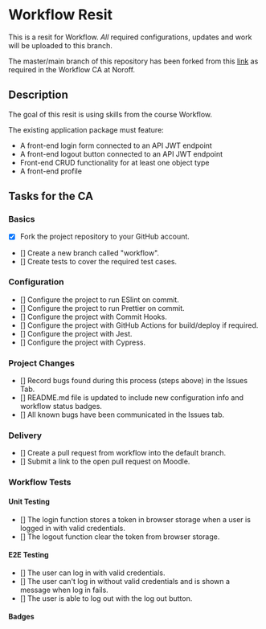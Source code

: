 # Workflow Resit

This is a resit for Workflow. _All_ required configurations, updates and work will be uploaded to this branch.

The master/main branch of this repository has been forked from this [link](https://github.com/noroffFEU/social-media-client) as required in the Workflow CA at Noroff.

## Description

The goal of this resit is using skills from the course Workflow.

The existing application package must feature:

- A front-end login form connected to an API JWT endpoint
- A front-end logout button connected to an API JWT endpoint
- Front-end CRUD functionality for at least one object type
- A front-end profile

## Tasks for the CA

### Basics

- [x] Fork the project repository to your GitHub account.
- [] Create a new branch called "workflow".
- [] Create tests to cover the required test cases.

### Configuration 

- [] Configure the project to run ESlint on commit.
- [] Configure the project to run Prettier on commit.
- [] Configure the project with Commit Hooks.
- [] Configure the project with GitHub Actions for build/deploy if required.
- [] Configure the project with Jest.
- [] Configure the project with Cypress.

### Project Changes 

- [] Record bugs found during this process (steps above) in the Issues Tab.
- [] README.md file is updated to include new configuration info and workflow status badges.
- [] All known bugs have been communicated in the Issues tab.

### Delivery

- [] Create a pull request from workflow into the default branch.
- [] Submit a link to the open pull request on Moodle.

### Workflow Tests

#### Unit Testing

- [] The login function stores a token in browser storage when a user is logged in with valid credentials.
- [] The logout function clear the token from browser storage.

#### E2E Testing

- [] The user can log in with valid credentials.
- [] The user can't log in without valid credentials and is shown a message when log in fails.
- [] The user is able to log out with the log out button.

#### Badges


